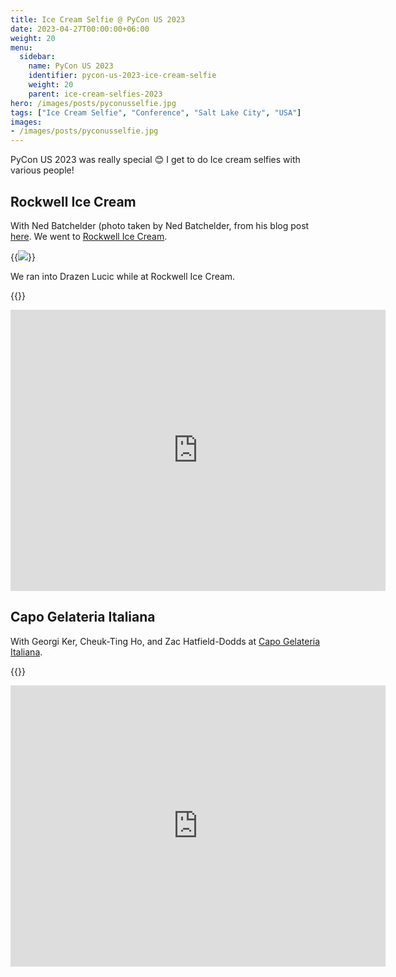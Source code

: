 ```yaml
---
title: Ice Cream Selfie @ PyCon US 2023
date: 2023-04-27T00:00:00+06:00
weight: 20
menu:
  sidebar:
    name: PyCon US 2023
    identifier: pycon-us-2023-ice-cream-selfie
    weight: 20
    parent: ice-cream-selfies-2023
hero: /images/posts/pyconusselfie.jpg
tags: ["Ice Cream Selfie", "Conference", "Salt Lake City", "USA"]
images:
- /images/posts/pyconusselfie.jpg
---
```


PyCon US 2023 was really special 😊 I get to do Ice cream selfies with various people!

## Rockwell Ice Cream

With Ned Batchelder (photo taken by Ned Batchelder, from his blog post [here](https://nedbatchelder.com/blog/202304/pycon_2023.html).
We went to [Rockwell Ice Cream](https://rockwellicecream.com).

{{<img src="https://nedbatchelder.com/iv/webp/pix/mariatta-ice-cream.jpg.webp">}}

We ran into Drazen Lucic while at Rockwell Ice Cream.

{{<fosstodon user="drz" id="110257164192509056">}}

<iframe src="https://www.google.com/maps/embed?pb=!1m18!1m12!1m3!1d3021.7845599670136!2d-111.89450754749144!3d40.766762960717976!2m3!1f0!2f0!3f0!3m2!1i1024!2i768!4f13.1!3m3!1m2!1s0x8752f5491413a717%3A0x93fca348bb6c1fdb!2sRockwell%20Ice%20Cream!5e0!3m2!1sen!2sca!4v1692148051748!5m2!1sen!2sca" width="600" height="450" style="border:0;" allowfullscreen="" loading="lazy" referrerpolicy="no-referrer-when-downgrade"></iframe>

## Capo Gelateria Italiana


With Georgi Ker, Cheuk-Ting Ho, and Zac Hatfield-Dodds at [Capo Gelateria Italiana](http://capogelateria.com/).

{{<x user="georgically1" id="1651651571434893313">}}


<iframe src="https://www.google.com/maps/embed?pb=!1m18!1m12!1m3!1d3021.937851176913!2d-111.89967808821929!3d40.7633916343483!2m3!1f0!2f0!3f0!3m2!1i1024!2i768!4f13.1!3m3!1m2!1s0x8752f504f213038b%3A0x22415b2fe166933f!2sCapo%20Gelateria%20Italiana!5e0!3m2!1sen!2sca!4v1692148089181!5m2!1sen!2sca" width="600" height="450" style="border:0;" allowfullscreen="" loading="lazy" referrerpolicy="no-referrer-when-downgrade"></iframe>
